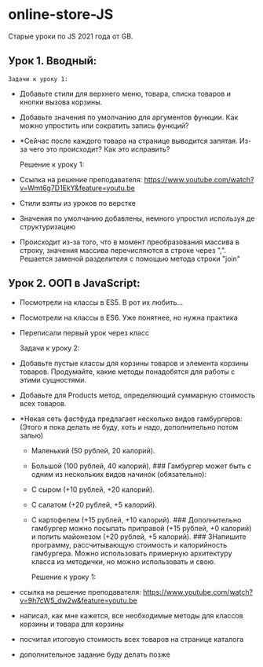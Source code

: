 # online-store-JS
Старые уроки по JS 2021 года от GB.

## Урок 1. Вводный:

    Задачи к уроку 1:

- Добавьте стили для верхнего меню, товара, списка товаров и кнопки вызова корзины.
- Добавьте значения по умолчанию для аргументов функции. Как можно упростить или сократить запись функций?
- *Сейчас после каждого товара на странице выводится запятая. Из-за чего это происходит? Как это исправить?


    Решение к уроку 1:

- Ссылка на решение преподавателя: https://www.youtube.com/watch?v=Wmt6g7D1EkY&feature=youtu.be
- Стили взяты из уроков по верстке
- Значения по умолчанию добавлены, немного упростил используя де структуризацию
- Происходит из-за того, что в момент преобразования массива в строку, значения массива перечисляются в строке через ",". 
Решается заменой разделителя с помощью метода строки "join"

## Урок 2. ООП в JavaScript:

- Посмотрели на классы в ES5. В рот их любить...
- Посмотрели на классы в ES6. Уже понятнее, но нужна практика
- Переписали первый урок через класс


    Задачи к уроку 2:

- Добавьте пустые классы для корзины товаров и элемента корзины товаров. Продумайте, какие методы понадобятся для работы с этими сущностями.
- Добавьте для Products метод, определяющий суммарную стоимость всех товаров.
- *Некая сеть фастфуда предлагает несколько видов гамбургеров: (Этого я пока делать не буду, хоть и надо, дополнительно потом залью)
  - Маленький (50 рублей, 20 калорий).
  - Большой (100 рублей, 40 калорий). ### Гамбургер может быть с одним из нескольких видов начинок (обязательно):
  - С сыром (+10 рублей, +20 калорий).
  - С салатом (+20 рублей, +5 калорий).
  - С картофелем (+15 рублей, +10 калорий). ### Дополнительно гамбургер можно посыпать приправой (+15 рублей, +0 калорий) и полить майонезом (+20 рублей, +5 калорий). ### 3Напишите программу, рассчитывающую стоимость и калорийность гамбургера. Можно использовать примерную архитектуру класса из методички, но можно использовать и свою.


    Решение к уроку 1:
- ссылка на решение преподавателя: https://www.youtube.com/watch?v=9h7cW5_dw2w&feature=youtu.be
- написал, как мне кажется, все необходимые методы для классов корзины и товара для корзины
- посчитал итоговую стоимость всех товаров на странице каталога
- дополнительное задание буду делать позже